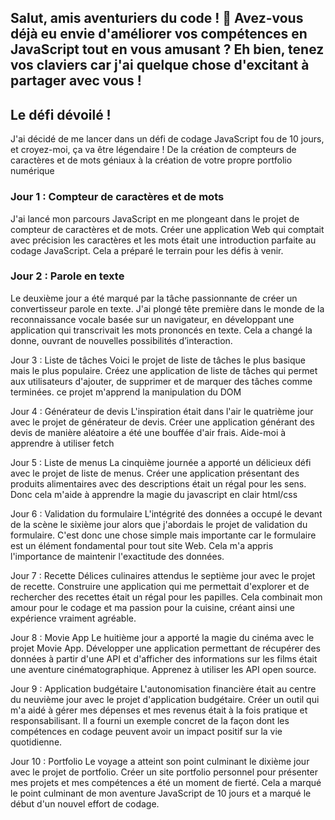 ## Salut, amis aventuriers du code ! 🚀 Avez-vous déjà eu envie d'améliorer vos compétences en JavaScript tout en vous amusant ? Eh bien, tenez vos claviers car j'ai quelque chose d'excitant à partager avec vous !

## Le défi dévoilé !
J'ai décidé de me lancer dans un défi de codage JavaScript fou de 10 jours, et croyez-moi, ça va être légendaire ! De la création de compteurs de caractères et de mots géniaux à la création de votre propre portfolio numérique

### Jour 1 : Compteur de caractères et de mots
J'ai lancé mon parcours JavaScript en me plongeant dans le projet de compteur de caractères et de mots. Créer une application Web qui comptait avec précision les caractères et les mots était une introduction parfaite au codage JavaScript. Cela a préparé le terrain pour les défis à venir.

### Jour 2 : Parole en texte
Le deuxième jour a été marqué par la tâche passionnante de créer un convertisseur parole en texte. J'ai plongé tête première dans le monde de la reconnaissance vocale basée sur un navigateur, en développant une application qui transcrivait les mots prononcés en texte. Cela a changé la donne, ouvrant de nouvelles possibilités d’interaction.

Jour 3 : Liste de tâches
Voici le projet de liste de tâches le plus basique mais le plus populaire. Créez une application de liste de tâches qui permet aux utilisateurs d'ajouter, de supprimer et de marquer des tâches comme terminées. ce projet m'apprend la manipulation du DOM

Jour 4 : Générateur de devis
L'inspiration était dans l'air le quatrième jour avec le projet de générateur de devis. Créer une application générant des devis de manière aléatoire a été une bouffée d'air frais. Aide-moi à apprendre à utiliser fetch

Jour 5 : Liste de menus
La cinquième journée a apporté un délicieux défi avec le projet de liste de menus. Créer une application présentant des produits alimentaires avec des descriptions était un régal pour les sens. Donc cela m'aide à apprendre la magie du javascript en clair html/css

Jour 6 : Validation du formulaire
L'intégrité des données a occupé le devant de la scène le sixième jour alors que j'abordais le projet de validation du formulaire. C'est donc une chose simple mais importante car le formulaire est un élément fondamental pour tout site Web. Cela m'a appris l'importance de maintenir l'exactitude des données.

Jour 7 : Recette
Délices culinaires attendus le septième jour avec le projet de recette. Construire une application qui me permettait d'explorer et de rechercher des recettes était un régal pour les papilles. Cela combinait mon amour pour le codage et ma passion pour la cuisine, créant ainsi une expérience vraiment agréable.

Jour 8 : Movie App
Le huitième jour a apporté la magie du cinéma avec le projet Movie App. Développer une application permettant de récupérer des données à partir d'une API et d'afficher des informations sur les films était une aventure cinématographique. Apprenez à utiliser les API open source.

Jour 9 : Application budgétaire
L'autonomisation financière était au centre du neuvième jour avec le projet d'application budgétaire. Créer un outil qui m'a aidé à gérer mes dépenses et mes revenus était à la fois pratique et responsabilisant. Il a fourni un exemple concret de la façon dont les compétences en codage peuvent avoir un impact positif sur la vie quotidienne.

Jour 10 : Portfolio
Le voyage a atteint son point culminant le dixième jour avec le projet de portfolio. Créer un site portfolio personnel pour présenter mes projets et mes compétences a été un moment de fierté. Cela a marqué le point culminant de mon aventure JavaScript de 10 jours et a marqué le début d'un nouvel effort de codage.